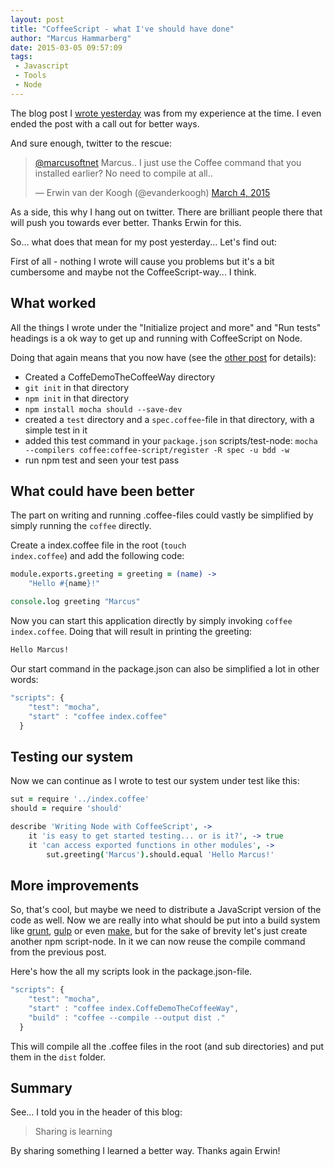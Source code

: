 ```yaml
---
layout: post
title: "CoffeeScript - what I've should have done"
author: "Marcus Hammarberg"
date: 2015-03-05 09:57:09
tags:
 - Javascript
 - Tools
 - Node
---
```


The blog post I [wrote yesterday](https://www.marcusoft.net/2015/03/node-with-coffeescript---not-a-piece-of-cake.html) was from my experience at the time. I even ended the post with a call out for better ways.

And sure enough, twitter to the rescue:

<blockquote class="twitter-tweet" data-conversation="none" data-cards="hidden" data-partner="tweetdeck"><p><a href="https://twitter.com/marcusoftnet">@marcusoftnet</a> Marcus.. I just use the Coffee command that you installed earlier? No need to compile at all..</p>&mdash; Erwin van der Koogh (@evanderkoogh) <a href="https://twitter.com/evanderkoogh/status/573117296555655169">March 4, 2015</a></blockquote>
<script async src="//platform.twitter.com/widgets.js" charset="utf-8"></script>

As a side, this why I hang out on twitter. There are brilliant people there that will push you towards ever better. Thanks Erwin for this.

So... what does that mean for my post yesterday... Let's find out:

<!-- excerpt-end -->

First of all - nothing I wrote will cause you problems but it's a bit cumbersome and maybe not the CoffeeScript-way... I think.

## What worked
All the things I wrote under the "Initialize project and more" and "Run tests" headings is a ok way to get up and running with CoffeeScript on Node.

Doing that again means that you now have (see the [other post](https://www.marcusoft.net/2015/03/node-with-coffeescript---not-a-piece-of-cake.html) for details):

* Created a CoffeDemoTheCoffeeWay directory
* ```git init``` in that directory
* ```npm init``` in that directory
* ```npm install mocha should --save-dev```
* created a ```test``` directory and a ```spec.coffee```-file in that directory, with a simple test in it
* added this test command in your ```package.json``` scripts/test-node: ```mocha --compilers coffee:coffee-script/register -R spec -u bdd -w```
* run npm test and seen your test pass

## What could have been better
The part on writing and running .coffee-files could vastly be simplified by simply running the <code>coffee</code> directly.

Create a index.coffee file in the root (<code>touch index.coffee</code>) and add the following code:

```coffeescript
module.exports.greeting = greeting = (name) ->
	"Hello #{name}!"

console.log greeting "Marcus"
```

Now you can start this application directly by simply invoking <code>coffee index.coffee</code>. Doing that will result in printing the greeting:

```bash
Hello Marcus!
```

Our start command in the package.json can also be simplified a lot in other words:

```javascript
"scripts": {
    "test": "mocha",
    "start" : "coffee index.coffee"
  }
```

## Testing our system
Now we can continue as I wrote to test our system under test like this:

```coffeescript
sut = require '../index.coffee'
should = require 'should'

describe 'Writing Node with CoffeeScript', ->
	it 'is easy to get started testing... or is it?', -> true
	it 'can access exported functions in other modules', ->
		sut.greeting('Marcus').should.equal 'Hello Marcus!'
```

## More improvements
So, that's cool, but maybe we need to distribute a JavaScript version of the code as well. Now we are really into what should be put into a build system like [grunt](http://gruntjs.com/), [gulp](http://gulpjs.com/) or even [make](https://blog.jcoglan.com/2014/02/05/building-javascript-projects-with-make/), but for the sake of brevity let's just create another npm script-node. In it we can now reuse the compile command from the previous post.

Here's how the all my scripts look in the package.json-file.

```javascript
"scripts": {
    "test": "mocha",
    "start" : "coffee index.CoffeDemoTheCoffeeWay",
    "build" : "coffee --compile --output dist ."
  }
```

This will compile all the .coffee files in the root (and sub directories) and put them in the <code>dist</code> folder.

## Summary
See... I told you in the header of this blog:

<blockquote>Sharing is learning</blockquote>

By sharing something I learned a better way. Thanks again Erwin!